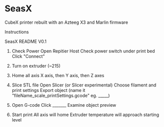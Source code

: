 # SeasX
CubeX printer rebuilt with an Azteeg X3 and Marlin firmware



Instructions


SeasX README
V0.1

1. Check Power
	Open Repitier Host
	Check power switch under print bed
	Click "Connect"

2. Turn on extruder (~215)

3. Home all axis
	X axis, then Y axis, then Z axes

4. Slice STL file
	Open Slicer (or Slicer experimental)
	Choose filament and print settings
	Export object (name it "fileName_scale_printSettings.gcode" eg. _____)

5. Open G-code
	Click _______
	Examine object preview

6. Start print
	All axis will home
	Extruder temperature will approach starting level
	
	
